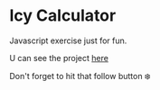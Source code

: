 # Icy Calculator
Javascript exercise just for fun.

U can see the project [here](https://icy-calculator.netlify.app)

Don't forget to hit that follow button ❄️